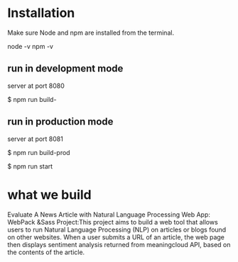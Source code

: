 #  Installation
Make sure Node and npm are installed from the terminal.

node -v
npm -v

## run in development mode
 
  server at port 8080

  $ npm run build-

##  run in production mode

 server at port 8081

$ npm run build-prod

$ npm run start

# what we build

Evaluate A News Article with Natural Language Processing Web App: WebPack &Sass Project:This project aims to build a web tool that allows users to run Natural Language Processing (NLP) on articles or blogs found on other websites. When a user submits a URL of an article, the web page then displays sentiment analysis returned from meaningcloud API, based on the contents of the article.

